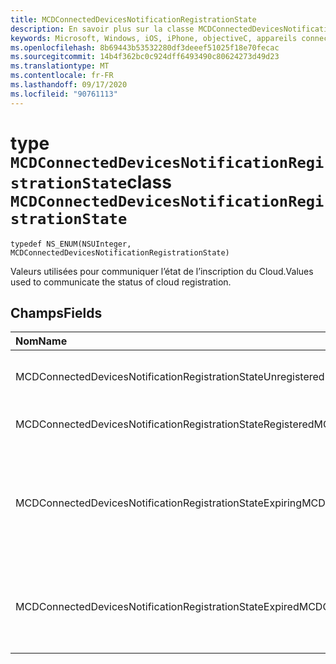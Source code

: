 ```yaml
---
title: MCDConnectedDevicesNotificationRegistrationState
description: En savoir plus sur la classe MCDConnectedDevicesNotificationRegistrationState. Ces valeurs sont utilisées pour communiquer l’état de l’inscription du Cloud.
keywords: Microsoft, Windows, iOS, iPhone, objectiveC, appareils connectés, projet Rome
ms.openlocfilehash: 8b69443b53532280df3deeef51025f18e70fecac
ms.sourcegitcommit: 14b4f362bc0c924dff6493490c80624273d49d23
ms.translationtype: MT
ms.contentlocale: fr-FR
ms.lasthandoff: 09/17/2020
ms.locfileid: "90761113"
---
```

# <a name="class-mcdconnecteddevicesnotificationregistrationstate"></a><span data-ttu-id="abe24-105">type `MCDConnectedDevicesNotificationRegistrationState`</span><span class="sxs-lookup"><span data-stu-id="abe24-105">class `MCDConnectedDevicesNotificationRegistrationState`</span></span> 

```
typedef NS_ENUM(NSUInteger, MCDConnectedDevicesNotificationRegistrationState)
```  
<span data-ttu-id="abe24-106">Valeurs utilisées pour communiquer l’état de l’inscription du Cloud.</span><span class="sxs-lookup"><span data-stu-id="abe24-106">Values used to communicate the status of cloud registration.</span></span>

## <a name="fields"></a><span data-ttu-id="abe24-107">Champs</span><span class="sxs-lookup"><span data-stu-id="abe24-107">Fields</span></span>

| <span data-ttu-id="abe24-108">Nom</span><span class="sxs-lookup"><span data-stu-id="abe24-108">Name</span></span>                              |   <span data-ttu-id="abe24-109">Value</span><span class="sxs-lookup"><span data-stu-id="abe24-109">Value</span></span>     | <span data-ttu-id="abe24-110">Description</span><span class="sxs-lookup"><span data-stu-id="abe24-110">Description</span></span> |
|:----------------------------------|:------|:-------------------------------|
| <span data-ttu-id="abe24-111">MCDConnectedDevicesNotificationRegistrationStateUnregistered</span><span class="sxs-lookup"><span data-stu-id="abe24-111">MCDConnectedDevicesNotificationRegistrationStateUnregistered</span></span> | <span data-ttu-id="abe24-112">0</span><span class="sxs-lookup"><span data-stu-id="abe24-112">0</span></span> | <span data-ttu-id="abe24-113">L’inscription n’a jamais été démarrée.</span><span class="sxs-lookup"><span data-stu-id="abe24-113">Registration has never been started.</span></span>
| <span data-ttu-id="abe24-114">MCDConnectedDevicesNotificationRegistrationStateRegistered</span><span class="sxs-lookup"><span data-stu-id="abe24-114">MCDConnectedDevicesNotificationRegistrationStateRegistered</span></span> | <span data-ttu-id="abe24-115">1</span><span class="sxs-lookup"><span data-stu-id="abe24-115">1</span></span> | <span data-ttu-id="abe24-116">L’inscription est terminée.</span><span class="sxs-lookup"><span data-stu-id="abe24-116">Registration has finished.</span></span> |
| <span data-ttu-id="abe24-117">MCDConnectedDevicesNotificationRegistrationStateExpiring</span><span class="sxs-lookup"><span data-stu-id="abe24-117">MCDConnectedDevicesNotificationRegistrationStateExpiring</span></span> | <span data-ttu-id="abe24-118">2</span><span class="sxs-lookup"><span data-stu-id="abe24-118">2</span></span> | <span data-ttu-id="abe24-119">L’inscription est sur le point d’expirer et l’application doit donc réexécuter l’inscription.</span><span class="sxs-lookup"><span data-stu-id="abe24-119">Registration is about to expire and so the app should perform registration again.</span></span> |
| <span data-ttu-id="abe24-120">MCDConnectedDevicesNotificationRegistrationStateExpired</span><span class="sxs-lookup"><span data-stu-id="abe24-120">MCDConnectedDevicesNotificationRegistrationStateExpired</span></span> | <span data-ttu-id="abe24-121">3</span><span class="sxs-lookup"><span data-stu-id="abe24-121">3</span></span> | <span data-ttu-id="abe24-122">L’inscription a expiré et l’application doit à nouveau effectuer l’inscription.</span><span class="sxs-lookup"><span data-stu-id="abe24-122">Registration has expired and so the app must perform registration again.</span></span> |